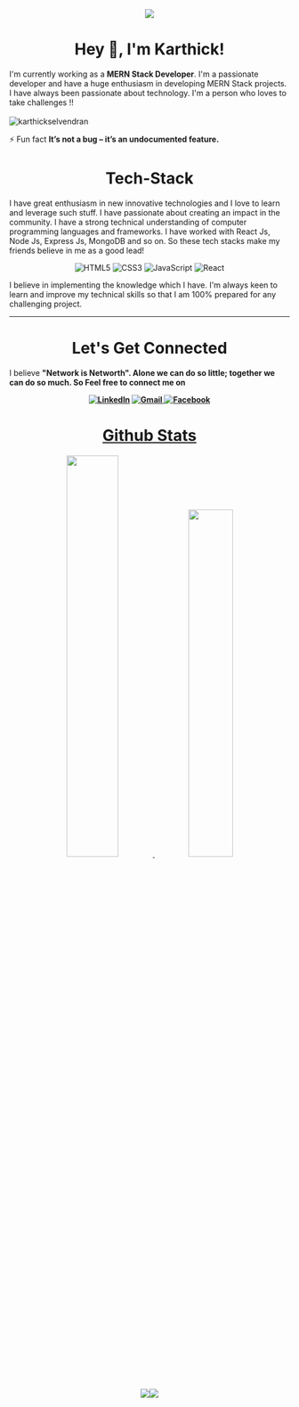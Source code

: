 <div align="center"> 
 <img src="https://camo.githubusercontent.com/f6decabc6a509fd6d5d8a1053fedc3ad96458e223c6a9f8f312d125b6e833c7b/68747470733a2f2f692e696d6775722e636f6d2f6958754c3148472e706e67"> 
</div>

<h1 align="center">Hey 👋, I'm Karthick!</h1>

I'm currently working as a <b>MERN Stack Developer</b>. I'm a passionate developer and have a huge enthusiasm in developing MERN Stack projects. I have always been passionate about technology. I'm a person who loves to take challenges !!
<br>
<br>
<img src="https://komarev.com/ghpvc/?username=karthickselvendran&label=Profile%20views&color=ce9927&style=flat" alt="karthickselvendran" /> </p>
⚡ Fun fact **It’s not a bug – it’s an undocumented feature.**

<h1 align="center">Tech-Stack</h1>

I have great enthusiasm in new innovative technologies and I love to learn and leverage such stuff. I have passionate about creating an impact in the community. I have a strong technical understanding of computer programming languages and frameworks. I have worked with React Js, Node Js, Express Js, MongoDB and so on. So these tech stacks make my friends believe in me as a good lead!

<p align="center"> 
<img alt="HTML5" src="https://img.shields.io/badge/html5-%23E34F26.svg?&style=for-the-badge&logo=html5&logoColor=white" />
 <img alt="CSS3" src="https://img.shields.io/badge/css3-%231572B6.svg?&style=for-the-badge&logo=css3&logoColor=white" />
 <img alt="JavaScript" src="https://img.shields.io/badge/javascript-%23323330.svg?&style=for-the-badge&logo=javascript&logoColor=%23F7DF1E" />
  <img alt="React" src="https://img.shields.io/badge/react-%23323330.svg?&style=for-the-badge&logo=react&logoColor=%978F7D64E" />
</p>

I believe in implementing the knowledge which I have. I'm always keen to learn and improve my technical skills so that I am 100% prepared for any challenging project.


<hr>
<h1 align="center">Let's Get Connected</h1>

I believe <b>"Network is Networth"<b>. Alone we can do so little; together we can do so much. So <strong>Feel free to connect me on<strong> </p>

<div align="center">


<a  href="https://www.linkedin.com/in/karthick-selvendran" target="_blank"><img alt="LinkedIn" src="https://img.shields.io/badge/linkedin%20-%230077B5.svg?&style=for-the-badge&logo=linkedin&logoColor=white" /></a>
<a href="mailto:selvendrankarthick@gmail.com"><img  alt="Gmail" src="https://img.shields.io/badge/Gmail-D14836?style=for-the-badge&logo=gmail&logoColor=white" />
<a href="https://www.facebook.com/people/Karthick-Selvendran/100017200637819/" target="_blank">
<img alt="Facebook" src="https://img.shields.io/badge/Facebook%20-%231877F2.svg?&style=for-the-badge&logo=Facebook&logoColor=white" />

</div>

<h1 align="center">Github Stats</h1>
<div align="center" >
<img width="43%" src="https://github-readme-stats.vercel.app/api?username=karthickselvendran&theme=tokyonight&show_icons=true"> 
<img width="40%" src="https://github-readme-stats.vercel.app/api/top-langs/?username=karthickselvendran&layout=compact&theme=tokyonight">
</div> 
<div align="center">
<img src="https://github-readme-streak-stats.herokuapp.com/?user=karthickselvendran")"><img src="https://activity-graph.herokuapp.com/graph?username=karthickselvendran&theme=tokyonight"></div>
